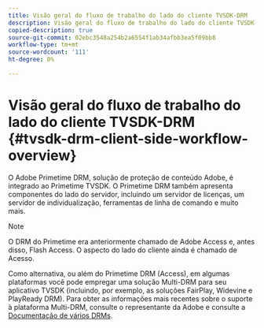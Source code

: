 ```yaml
---
title: Visão geral do fluxo de trabalho do lado do cliente TVSDK-DRM
description: Visão geral do fluxo de trabalho do lado do cliente TVSDK-DRM
copied-description: true
source-git-commit: 02ebc3548a254b2a6554f1ab34afbb3ea5f09bb8
workflow-type: tm+mt
source-wordcount: '111'
ht-degree: 0%

---
```


# Visão geral do fluxo de trabalho do lado do cliente TVSDK-DRM {#tvsdk-drm-client-side-workflow-overview}

O Adobe Primetime DRM, solução de proteção de conteúdo Adobe, é integrado ao Primetime TVSDK. O Primetime DRM também apresenta componentes do lado do servidor, incluindo um servidor de licenças, um servidor de individualização, ferramentas de linha de comando e muito mais.

>[!NOTE]
>
>O DRM do Primetime era anteriormente chamado de Adobe Access e, antes disso, Flash Access. O aspecto do lado do cliente ainda é chamado de Acesso.

Como alternativa, ou além do Primetime DRM (Access), em algumas plataformas você pode empregar uma solução Multi-DRM para seu aplicativo TVSDK (incluindo, por exemplo, as soluções FairPlay, Widevine e PlayReady DRM). Para obter as informações mais recentes sobre o suporte à plataforma Multi-DRM, consulte o representante da Adobe e consulte a [Documentação de vários DRMs](../multi-drm-workflows/title-page/overview.md).
